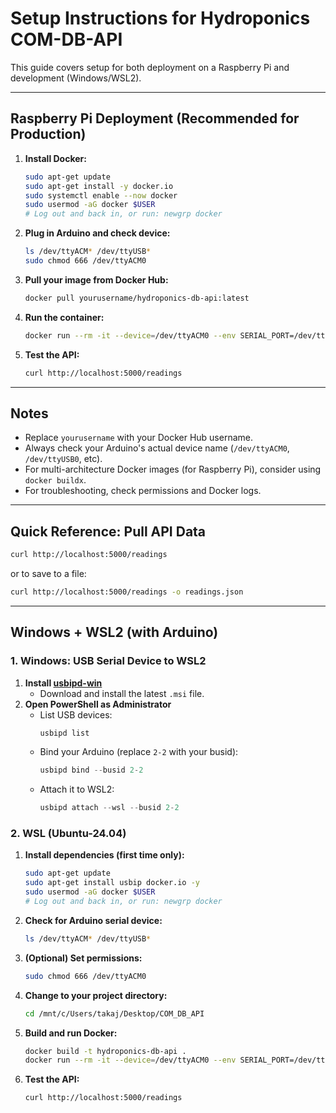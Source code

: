 # Setup Instructions for Hydroponics COM-DB-API

This guide covers setup for both deployment on a Raspberry Pi and development (Windows/WSL2).

---

## Raspberry Pi Deployment (Recommended for Production)

1. **Install Docker:**
   ```bash
   sudo apt-get update
   sudo apt-get install -y docker.io
   sudo systemctl enable --now docker
   sudo usermod -aG docker $USER
   # Log out and back in, or run: newgrp docker
   ```
2. **Plug in Arduino and check device:**
   ```bash
   ls /dev/ttyACM* /dev/ttyUSB*
   sudo chmod 666 /dev/ttyACM0
   ```
3. **Pull your image from Docker Hub:**
   ```bash
   docker pull yourusername/hydroponics-db-api:latest
   ```
4. **Run the container:**
   ```bash
   docker run --rm -it --device=/dev/ttyACM0 --env SERIAL_PORT=/dev/ttyACM0 -p 5000:5000 yourusername/hydroponics-db-api:latest
   ```
5. **Test the API:**
   ```bash
   curl http://localhost:5000/readings
   ```

---

## Notes
- Replace `yourusername` with your Docker Hub username.
- Always check your Arduino's actual device name (`/dev/ttyACM0`, `/dev/ttyUSB0`, etc).
- For multi-architecture Docker images (for Raspberry Pi), consider using `docker buildx`.
- For troubleshooting, check permissions and Docker logs.

---

## Quick Reference: Pull API Data

```bash
curl http://localhost:5000/readings
```

or to save to a file:

```bash
curl http://localhost:5000/readings -o readings.json
```

---

## Windows + WSL2 (with Arduino)

### 1. Windows: USB Serial Device to WSL2

1. **Install [usbipd-win](https://github.com/dorssel/usbipd-win/releases)**
   - Download and install the latest `.msi` file.
2. **Open PowerShell as Administrator**
   - List USB devices:
     ```powershell
     usbipd list
     ```
   - Bind your Arduino (replace `2-2` with your busid):
     ```powershell
     usbipd bind --busid 2-2
     ```
   - Attach it to WSL2:
     ```powershell
     usbipd attach --wsl --busid 2-2
     ```

### 2. WSL (Ubuntu-24.04)

1. **Install dependencies (first time only):**
   ```bash
   sudo apt-get update
   sudo apt-get install usbip docker.io -y
   sudo usermod -aG docker $USER
   # Log out and back in, or run: newgrp docker
   ```
2. **Check for Arduino serial device:**
   ```bash
   ls /dev/ttyACM* /dev/ttyUSB*
   ```
3. **(Optional) Set permissions:**
   ```bash
   sudo chmod 666 /dev/ttyACM0
   ```
4. **Change to your project directory:**
   ```bash
   cd /mnt/c/Users/takaj/Desktop/COM_DB_API
   ```
5. **Build and run Docker:**
   ```bash
   docker build -t hydroponics-db-api .
   docker run --rm -it --device=/dev/ttyACM0 --env SERIAL_PORT=/dev/ttyACM0 -p 5000:5000 hydroponics-db-api
   ```
6. **Test the API:**
   ```bash
   curl http://localhost:5000/readings
   ```

